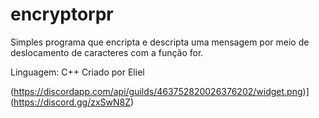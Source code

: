 # encryptorpr
Simples programa que encripta e descripta uma mensagem por meio de deslocamento de caracteres com a função for.

Linguagem: C++
Criado por Eliel

























(https://discordapp.com/api/guilds/463752820026376202/widget.png)](https://discord.gg/zxSwN8Z)
